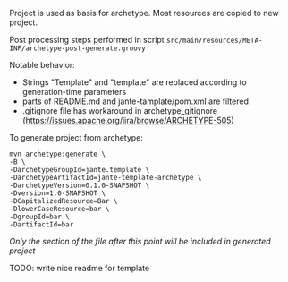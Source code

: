 <!-- __MARKER_START__ : Everything from line with marker start to marker end is excluded from prototype -->

Project is used as basis for archetype. Most resources are copied to new project.

Post processing steps performed in script
```src/main/resources/META-INF/archetype-post-generate.groovy```

Notable behavior:
* Strings "Template" and "template" are replaced according to generation-time parameters
* parts of README.md and jante-tamplate/pom.xml are filtered
* .gitignore file has workaround in archetype_gitignore (https://issues.apache.org/jira/browse/ARCHETYPE-505)

To generate project from archetype:


```
mvn archetype:generate \
-B \
-DarchetypeGroupId=jante.template \
-DarchetypeArtifactId=jante-template-archetype \
-DarchetypeVersion=0.1.0-SNAPSHOT \
-Dversion=1.0-SNAPSHOT \
-DCapitalizedResource=Bar \
-DlowerCaseResource=bar \
-DgroupId=bar \
-DartifactId=bar
```




_Only the section of the file after this point will be included in generated project_
<!-- __MARKER_END__ : Everything from line with marker start to marker end is excluded from prototype -->
TODO: write nice readme for template
